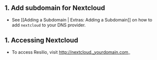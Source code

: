 ## 1. Add subdomain for Nextcloud

 - See [[Adding a Subdomain | Extras: Adding a Subdomain]] on how to add `nextcloud` to your DNS provider.

## 1. Accessing Nextcloud

 - To access Resilio, visit http://nextcloud._yourdomain.com_